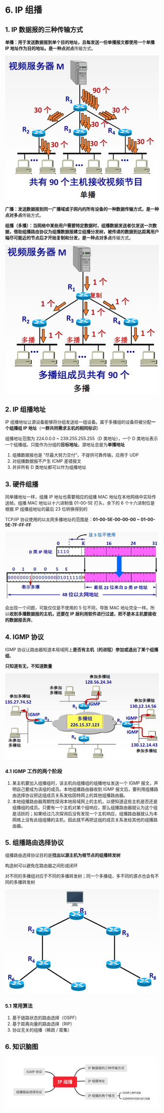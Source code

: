 # 6. IP 组播

## 1. IP 数据报的三种传输方式

**单播：**用于发送数据报到单个目的地址，且每发送一份单播报文都使用一个单播 IP 地址作为目的地址。是一种**点对点**传输方式。

![&#x5728;&#x53D1;&#x9001;&#x8005;&#x548C;&#x6BCF;&#x4E00;&#x63A5;&#x6536;&#x8005;&#x4E4B;&#x95F4;&#x9700;&#x8981;&#x5355;&#x72EC;&#x7684;&#x6570;&#x636E;&#x4FE1;&#x9053;](../.gitbook/assets/image%20%28169%29.png)

**广播：**发送数据报到同一广播域或子网内的所有设备的一种数据传输方式，是一种**点对多点**传输方式。

**组播（多播）：**当网络中某些用户需要特定数据时，组播数据发送者仅发送一次数据，借助组播路由协议为组播数据报建立组播分发树，被传递的数据到达距离用户端尽可能近的节点后才开始复制和分发，是一种**点对多点**传输方式。

![](../.gitbook/assets/image%20%28178%29.png)

## 2. IP 组播地址

IP 组播地址让源设备能够将分组发送给一组设备。属于多播组的设备将被分配**一个组播组 IP 地址**（**一群共同需求主机的相同标识**）

组播地址范围为 224.0.0.0 ~ 239.255.255.255（D 类地址），一个 D 类地址表示一个组播组。只能作为分组的**目标地址**。源地址总是为**单播地址**

1. 组播数据报也是 “尽最大努力交付”，不提供可靠传输，应用于 UDP
2. 对组播数据报不产生 ICMP 差错报文
3. 并非所有 D 类地址都可以作为组播地址

## 3. 硬件组播

同单播地址一样，组播 IP 地址也需要相应的组播 MAC 地址在本地网络中实际传送帧。组播 MAC 地址以十六进制值 01-00-5E 打头，余下的 6 个十六进制位是根据 IP 组播组地址的最后 23 位转换得到的

TCP/IP 协议使用的以太网多播地址的范围是：**01-00-5E-00-00-00 ~ 01-00-5E-7F-FF-FF**

![](../.gitbook/assets/image%20%28189%29.png)

会出现一个问题，可能仅仅是不使用的 5 位不同，导致 MAC 地址完全一样。所以**收到多播数据报的主机，还要在 IP 层利用软件进行过滤，把不是本主机要接收的数据报丢弃**。

## 4. IGMP 协议

IGMP 协议让路由器知道本局域网上**是否有主机（的进程）参加或退出了某个组播组**。

**只知道有无，不知道数量**

![](../.gitbook/assets/image%20%28166%29.png)

### 4.1 IGMP 工作的两个阶段

1. 某主机要加入组播组时，该主机向组播组的组播地址发送一个 IGMP 报文，声明自己要成为该组的成员。本地组播路由器收到 IGMP 报文后，要利用组播路由选择协议把这组成员关系发给因特网上的其他组播路由器。
2. 本地组播路由器周期性探询本地局域网上的主机，以便知道这些主机是否还是组播组的成员。只要有一个主机对某个组响应，那么组播路由器就认为这个组是活跃的；如果经过几次探询后没有发现一个主机响应，组播路由器就认为本网络上没有此组组播的主机，因此就不再把这组的成员关系发给其他的组播路由器。

## 5. 组播路由选择协议

组播路由选择协议目的是**找出以源主机为根节点的组播转发树**

构造树可以避免在路由器之间形成闭环

对不同的多播组对应于不同的多播转发树；同一个多播组，多不同的源点也会有不同的多播转发树

![](../.gitbook/assets/image%20%28185%29.png)

### 5.1 常用算法

1. 基于链路状态的路由选择（OSPF）
2. 基于距离向量的路由选择（RIP）
3. 协议无关的组播（稀疏 / 密集）

## 6. 知识脑图

![](../.gitbook/assets/ip-zu-bo-.svg)

